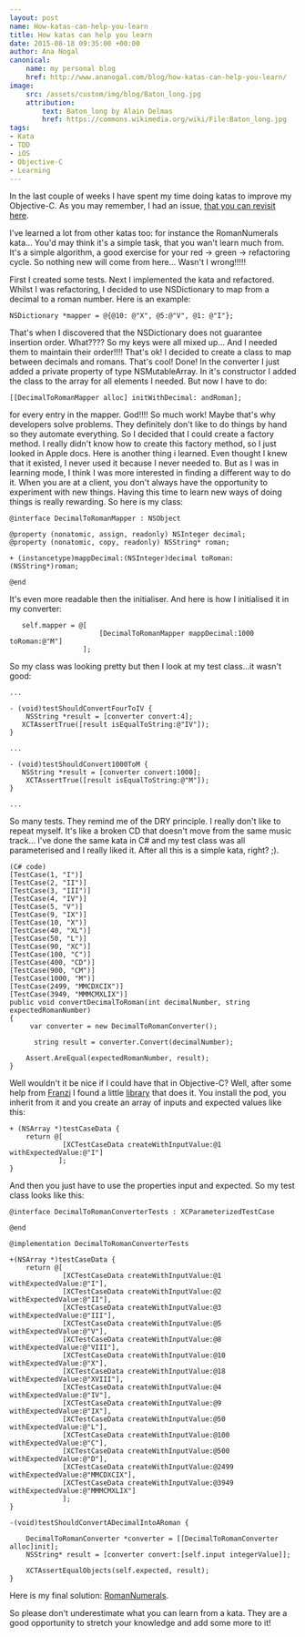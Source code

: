 ```yaml
---
layout: post
name: How-katas-can-help-you-learn
title: How katas can help you learn
date: 2015-08-18 09:35:00 +00:00
author: Ana Nogal
canonical:
    name: my personal blog
    href: http://www.ananogal.com/blog/how-katas-can-help-you-learn/
image:
    src: /assets/custom/img/blog/Baton_long.jpg
    attribution:
        text: Baton_long by Alain Delmas
        href: https://commons.wikimedia.org/wiki/File:Baton_long.jpg
tags:
- Kata
- TDD
- iOS
- Objective-C
- Learning
---
```

In the last couple of weeks I have spent my time doing katas to improve my Objective-C. As you may remember, I had an issue, [that you can revisit here](http://wp.me/p4i8Xl-7h).

I've learned a lot from other katas too: for instance the RomanNumerals kata... You'd may think it's a simple task, that you wan't learn much from. It's a simple algorithm, a good exercise for your red -> green -> refactoring cycle. So nothing new will come from here...  Wasn't I wrong!!!!!

First I created some tests. Next I implemented the kata and refactored. Whilst I was refactoring, I decided to use NSDictionary to map from a decimal to a roman number. Here is an example:

```
NSDictionary *mapper = @{@10: @"X", @5:@"V", @1: @"I"};
```

That's when I discovered that the NSDictionary does not guarantee insertion order. What???? So my keys were all mixed up... And I needed them to maintain their order!!!! That's ok! I decided to create a class to map between decimals and romans. That's cool! Done! In the converter I just added a private property of type NSMutableArray. In it's constructor I added the class to the array for all elements I needed. But now I have to do:

```
[[DecimalToRomanMapper alloc] initWithDecimal: andRoman];
```
for every entry in the mapper. God!!!! So much work! Maybe that's why developers solve problems. They definitely don't like to do things by hand so they automate everything.
So I decided that I could create a factory method. I really didn't know how to create this factory method, so I just looked in Apple docs. Here is another thing i learned. Even thought I knew that it existed, I never used it because I never needed to. But as I was in learning mode, I think I was more interested in finding a different way to do it. When you are at a client, you don't always have the opportunity to experiment with new things. Having this time to learn new ways of doing things is really rewarding. So here is my class:

```
@interface DecimalToRomanMapper : NSObject

@property (nonatomic, assign, readonly) NSInteger decimal;
@property (nonatomic, copy, readonly) NSString* roman;

+ (instancetype)mappDecimal:(NSInteger)decimal toRoman:(NSString*)roman;

@end
```

It's even more readable then the initialiser. And here is how I initialised it in my converter:

```
   self.mapper = @[
                      [DecimalToRomanMapper mappDecimal:1000 toRoman:@"M"]
                  ];
```

So my class was looking pretty but then I look at my test class...it wasn't good:

```
...

- (void)testShouldConvertFourToIV {
    NSString *result = [converter convert:4];
   XCTAssertTrue([result isEqualToString:@"IV"]);
}

...

- (void)testShouldConvert1000ToM {
   NSString *result = [converter convert:1000];
    XCTAssertTrue([result isEqualToString:@"M"]);
}

...
```

So many tests. They remind me of the DRY principle. I really don't like to repeat myself. It's like a broken CD that doesn't move from the same music track... I've done the same kata in C# and my test class was all parameterised and I really liked it. After all this is a simple kata, right? ;).

```
(C# code)
[TestCase(1, "I")]
[TestCase(2, "II")]
[TestCase(3, "III")]
[TestCase(4, "IV")]
[TestCase(5, "V")]
[TestCase(9, "IX")]
[TestCase(10, "X")]
[TestCase(40, "XL")]
[TestCase(50, "L")]
[TestCase(90, "XC")]
[TestCase(100, "C")]
[TestCase(400, "CD")]
[TestCase(900, "CM")]
[TestCase(1000, "M")]
[TestCase(2499, "MMCDXCIX")]
[TestCase(3949, "MMMCMXLIX")]
public void convertDecimalToRoman(int decimalNumber, string expectedRomanNumber)
{
     var converter = new DecimalToRomanConverter();

      string result = converter.Convert(decimalNumber);

    Assert.AreEqual(expectedRomanNumber, result);
}
```
Well wouldn't it be nice if I could have that in Objective-C? Well, after some help from [Franzi](https://twitter.com/singsalad) I found a little [library](https://github.com/michalkonturek/XCParameterizedTestCase) that does it. You install the pod, you inherit from it and you create an array of inputs and expected values like this:

```
+ (NSArray *)testCaseData {
    return @[
             [XCTestCaseData createWithInputValue:@1 withExpectedValue:@"I"]
            ];
}
```

And then you just have to use the properties input and expected. So my test class looks like this:

```
@interface DecimalToRomanConverterTests : XCParameterizedTestCase

@end

@implementation DecimalToRomanConverterTests

+(NSArray *)testCaseData {
    return @[
             [XCTestCaseData createWithInputValue:@1 withExpectedValue:@"I"],
             [XCTestCaseData createWithInputValue:@2 withExpectedValue:@"II"],
             [XCTestCaseData createWithInputValue:@3 withExpectedValue:@"III"],
             [XCTestCaseData createWithInputValue:@5 withExpectedValue:@"V"],
             [XCTestCaseData createWithInputValue:@8 withExpectedValue:@"VIII"],
             [XCTestCaseData createWithInputValue:@10 withExpectedValue:@"X"],
             [XCTestCaseData createWithInputValue:@18 withExpectedValue:@"XVIII"],
             [XCTestCaseData createWithInputValue:@4 withExpectedValue:@"IV"],
             [XCTestCaseData createWithInputValue:@9 withExpectedValue:@"IX"],
             [XCTestCaseData createWithInputValue:@50 withExpectedValue:@"L"],
             [XCTestCaseData createWithInputValue:@100 withExpectedValue:@"C"],
             [XCTestCaseData createWithInputValue:@500 withExpectedValue:@"D"],
             [XCTestCaseData createWithInputValue:@2499 withExpectedValue:@"MMCDXCIX"],
             [XCTestCaseData createWithInputValue:@3949 withExpectedValue:@"MMMCMXLIX"]
             ];
}

-(void)testShouldConvertADecimalIntoARoman {

    DecimalToRomanConverter *converter = [[DecimalToRomanConverter alloc]init];
    NSString* result = [converter convert:[self.input integerValue]];

    XCTAssertEqualObjects(self.expected, result);
}
```

Here is my final solution: [RomanNumerals](https://github.com/ananogal/RomanNumeralsKata).

So please don't underestimate what you can learn from a kata. They are a good opportunity to stretch your knowledge and add some more to it!
